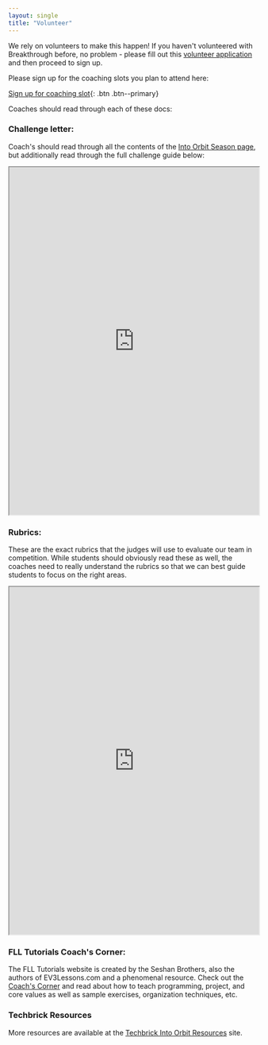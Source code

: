 ```yaml
---
layout: single
title: "Volunteer"
---
```


We rely on volunteers to make this happen! If you haven't volunteered with Breakthrough
before, no problem - please fill out this [volunteer application](http://www.breakthrough.org/get-involved/volunteer/apply/form-1/)
and then proceed to sign up.

Please sign up for the coaching slots you plan to attend here:

[Sign up for coaching slot](https://www.signupgenius.com/go/30e0e4ea5a82ba2fe3-breakthrough){: .btn .btn--primary}

Coaches should read through each of these docs:

### Challenge letter:

Coach's should read through all the contents of the [Into Orbit Season page](/season), but additionally read through the full challenge guide below:

<iframe src="https://drive.google.com/file/d/1TgHDFiDlEt3FccUZgGuog8d7NsSdXra8/preview" width="100%" height="700"></iframe>

### Rubrics:

These are the exact rubrics that the judges will use to evaluate
our team in competition. While students should obviously read
these as well, the coaches need to really understand the rubrics
so that we can best guide students to focus on the right areas.

<iframe src="http://www.firstlegoleague.org/sites/default/files/into-orbit/first-lego-league-rubrics.pdf" width="100%" height="700"></iframe>

### FLL Tutorials Coach's Corner:

The FLL Tutorials website is created by the Seshan Brothers, also
the authors of EV3Lessons.com and a phenomenal resource. Check
out the [Coach's Corner](http://flltutorials.com/CoachCorner.html) and read about how to teach programming, project, and core values as well as sample exercises, organization techniques, etc.

### Techbrick Resources

More resources are available at the [Techbrick Into Orbit Resources](https://techbrick.com/fll-resources/fll2018) site.